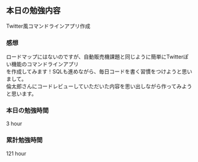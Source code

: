 ## 本日の勉強内容

Twitter風コマンドラインアプリ作成
### 感想

ロードマップにはないのですが、自動販売機課題と同じように簡単にTwitterぽい機能のコマンドラインアプリ  
を作成してみます！SQLも進めながら、毎日コードを書く習慣をつけようと思いまして。  
倫太郎さんにコードレビューしていただいた内容を思い出しながら作ってみようと思います。  

### 本日の勉強時間

3 hour

### 累計勉強時間

121 hour
